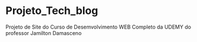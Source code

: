 # Projeto_Tech_blog
 Projeto de Site do Curso de Desemvolvimento WEB Completo da UDEMY do professor Jamilton Damasceno
